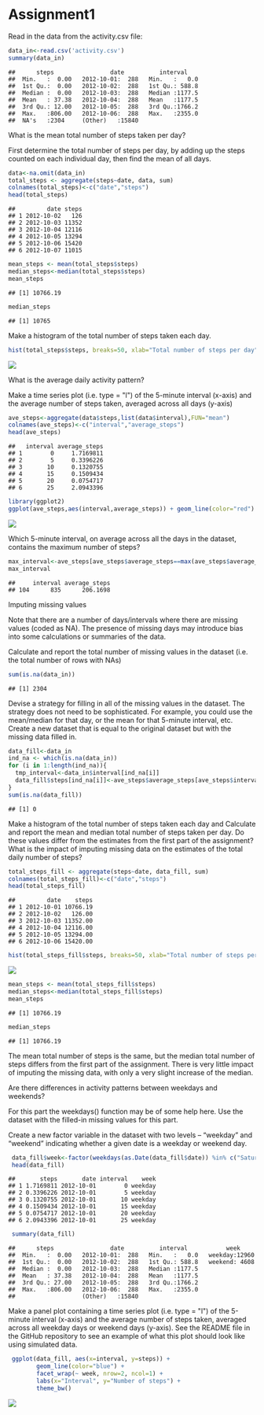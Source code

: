 # Assignment1

Read in the data from the activity.csv file:

```r
data_in<-read.csv('activity.csv')
summary(data_in)
```

```
##      steps                date          interval     
##  Min.   :  0.00   2012-10-01:  288   Min.   :   0.0  
##  1st Qu.:  0.00   2012-10-02:  288   1st Qu.: 588.8  
##  Median :  0.00   2012-10-03:  288   Median :1177.5  
##  Mean   : 37.38   2012-10-04:  288   Mean   :1177.5  
##  3rd Qu.: 12.00   2012-10-05:  288   3rd Qu.:1766.2  
##  Max.   :806.00   2012-10-06:  288   Max.   :2355.0  
##  NA's   :2304     (Other)   :15840
```

What is the mean total number of steps taken per day?

First determine the total number of steps per day, by adding up the steps counted on each individual day, then find the mean of all days.


```r
data<-na.omit(data_in)
total_steps <- aggregate(steps~date, data, sum)
colnames(total_steps)<-c("date","steps")
head(total_steps)
```

```
##         date steps
## 1 2012-10-02   126
## 2 2012-10-03 11352
## 3 2012-10-04 12116
## 4 2012-10-05 13294
## 5 2012-10-06 15420
## 6 2012-10-07 11015
```

```r
mean_steps <- mean(total_steps$steps)
median_steps<-median(total_steps$steps)
mean_steps
```

```
## [1] 10766.19
```

```r
median_steps
```

```
## [1] 10765
```
Make a histogram of the total number of steps taken each day.

```r
hist(total_steps$steps, breaks=50, xlab="Total number of steps per day",main="Histogram of the Total Number of Steps")
```

![](PA1_template_files/figure-html/unnamed-chunk-3-1.png) 

What is the average daily activity pattern?

Make a time series plot (i.e. type = "l") of the 5-minute interval (x-axis) and the average number of steps taken, averaged across all days (y-axis)


```r
ave_steps<-aggregate(data$steps,list(data$interval),FUN="mean")
colnames(ave_steps)<-c("interval","average_steps")
head(ave_steps)
```

```
##   interval average_steps
## 1        0     1.7169811
## 2        5     0.3396226
## 3       10     0.1320755
## 4       15     0.1509434
## 5       20     0.0754717
## 6       25     2.0943396
```

```r
library(ggplot2) 
ggplot(ave_steps,aes(interval,average_steps)) + geom_line(color="red") + labs(title="Time Series Plot of the 5-minute Intervals", x="5-minute Intervals", y="Average Number of Steps Taken")
```

![](PA1_template_files/figure-html/unnamed-chunk-4-1.png) 

Which 5-minute interval, on average across all the days in the dataset, contains the maximum number of steps?


```r
max_interval<-ave_steps[ave_steps$average_steps==max(ave_steps$average_steps),]
max_interval
```

```
##     interval average_steps
## 104      835      206.1698
```

Imputing missing values

Note that there are a number of days/intervals where there are missing values (coded as NA). The presence of missing days may introduce bias into some calculations or summaries of the data.

Calculate and report the total number of missing values in the dataset (i.e. the total number of rows with NAs)

```r
sum(is.na(data_in))
```

```
## [1] 2304
```

Devise a strategy for filling in all of the missing values in the dataset. The strategy does not need to be sophisticated. For example, you could use the mean/median for that day, or the mean for that 5-minute interval, etc.
Create a new dataset that is equal to the original dataset but with the missing data filled in.


```r
data_fill<-data_in
ind_na <- which(is.na(data_in))
for (i in 1:length(ind_na)){
  tmp_interval<-data_in$interval[ind_na[i]]
  data_fill$steps[ind_na[i]]<-ave_steps$average_steps[ave_steps$interval==tmp_interval]
}
sum(is.na(data_fill))
```

```
## [1] 0
```
Make a histogram of the total number of steps taken each day and Calculate and report the mean and median total number of steps taken per day. Do these values differ from the estimates from the first part of the assignment? What is the impact of imputing missing data on the estimates of the total daily number of steps?

```r
total_steps_fill <- aggregate(steps~date, data_fill, sum)
colnames(total_steps_fill)<-c("date","steps")
head(total_steps_fill)
```

```
##         date    steps
## 1 2012-10-01 10766.19
## 2 2012-10-02   126.00
## 3 2012-10-03 11352.00
## 4 2012-10-04 12116.00
## 5 2012-10-05 13294.00
## 6 2012-10-06 15420.00
```

```r
hist(total_steps_fill$steps, breaks=50, xlab="Total number of steps per day",main="Histogram of the Total Number of Steps")
```

![](PA1_template_files/figure-html/unnamed-chunk-8-1.png) 

```r
mean_steps <- mean(total_steps_fill$steps)
median_steps<-median(total_steps_fill$steps)
mean_steps
```

```
## [1] 10766.19
```

```r
median_steps
```

```
## [1] 10766.19
```
The mean total number of steps is the same, but the median total number of steps differs from the first part of the assignment. There is very little impact of imputing the missing data, with only a very slight increase of the median.

Are there differences in activity patterns between weekdays and weekends?

For this part the weekdays() function may be of some help here. Use the dataset with the filled-in missing values for this part.

Create a new factor variable in the dataset with two levels – “weekday” and “weekend” indicating whether a given date is a weekday or weekend day.


```r
 data_fill$week<-factor(weekdays(as.Date(data_fill$date)) %in% c("Saturday","Sunday"),c("FALSE","TRUE"),c("weekday","weekend"))
 head(data_fill)
```

```
##       steps       date interval    week
## 1 1.7169811 2012-10-01        0 weekday
## 2 0.3396226 2012-10-01        5 weekday
## 3 0.1320755 2012-10-01       10 weekday
## 4 0.1509434 2012-10-01       15 weekday
## 5 0.0754717 2012-10-01       20 weekday
## 6 2.0943396 2012-10-01       25 weekday
```

```r
 summary(data_fill)
```

```
##      steps                date          interval           week      
##  Min.   :  0.00   2012-10-01:  288   Min.   :   0.0   weekday:12960  
##  1st Qu.:  0.00   2012-10-02:  288   1st Qu.: 588.8   weekend: 4608  
##  Median :  0.00   2012-10-03:  288   Median :1177.5                  
##  Mean   : 37.38   2012-10-04:  288   Mean   :1177.5                  
##  3rd Qu.: 27.00   2012-10-05:  288   3rd Qu.:1766.2                  
##  Max.   :806.00   2012-10-06:  288   Max.   :2355.0                  
##                   (Other)   :15840
```
Make a panel plot containing a time series plot (i.e. type = "l") of the 5-minute interval (x-axis) and the average number of steps taken, averaged across all weekday days or weekend days (y-axis). See the README file in the GitHub repository to see an example of what this plot should look like using simulated data.

```r
 ggplot(data_fill, aes(x=interval, y=steps)) + 
        geom_line(color="blue") + 
        facet_wrap(~ week, nrow=2, ncol=1) +
        labs(x="Interval", y="Number of steps") +
        theme_bw()
```

![](PA1_template_files/figure-html/unnamed-chunk-10-1.png) 
